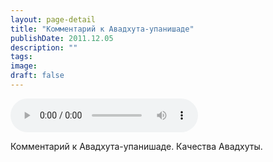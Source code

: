 ```yaml
---
layout: page-detail
title: "Комментарий к Авадхута-упанишаде"
publishDate: 2011.12.05
description: ""
tags:
image:
draft: false
---
```


<audio title="2011.12.05 - Комментарий к Авадхута-упанишаде.mp3" src="/upload/iblock/4a5/4a5c61b372fc856874379e4c4aaf5ece.mp3" controls=""></audio>

 Комментарий к Авадхута-упанишаде. Качества Авадхуты.  

  
